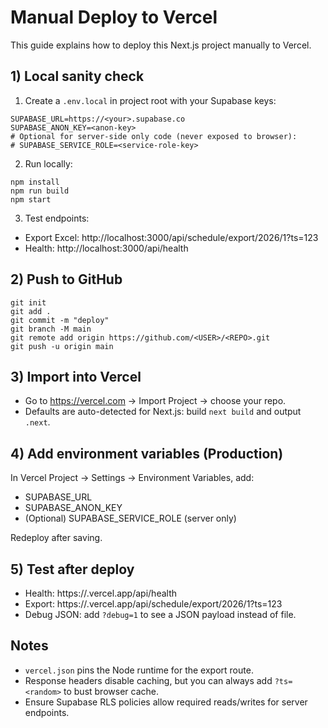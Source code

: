 # Manual Deploy to Vercel

This guide explains how to deploy this Next.js project manually to Vercel.

## 1) Local sanity check

1. Create a `.env.local` in project root with your Supabase keys:

```
SUPABASE_URL=https://<your>.supabase.co
SUPABASE_ANON_KEY=<anon-key>
# Optional for server-side only code (never exposed to browser):
# SUPABASE_SERVICE_ROLE=<service-role-key>
```

2. Run locally:

```
npm install
npm run build
npm start
```

3. Test endpoints:
- Export Excel: http://localhost:3000/api/schedule/export/2026/1?ts=123
- Health: http://localhost:3000/api/health

## 2) Push to GitHub

```
git init
git add .
git commit -m "deploy"
git branch -M main
git remote add origin https://github.com/<USER>/<REPO>.git
git push -u origin main
```

## 3) Import into Vercel

- Go to https://vercel.com → Import Project → choose your repo.
- Defaults are auto-detected for Next.js: build `next build` and output `.next`.

## 4) Add environment variables (Production)

In Vercel Project → Settings → Environment Variables, add:
- SUPABASE_URL
- SUPABASE_ANON_KEY
- (Optional) SUPABASE_SERVICE_ROLE (server only)

Redeploy after saving.

## 5) Test after deploy

- Health: https://<your-app>.vercel.app/api/health
- Export: https://<your-app>.vercel.app/api/schedule/export/2026/1?ts=123
- Debug JSON: add `?debug=1` to see a JSON payload instead of file.

## Notes

- `vercel.json` pins the Node runtime for the export route.
- Response headers disable caching, but you can always add `?ts=<random>` to bust browser cache.
- Ensure Supabase RLS policies allow required reads/writes for server endpoints.
